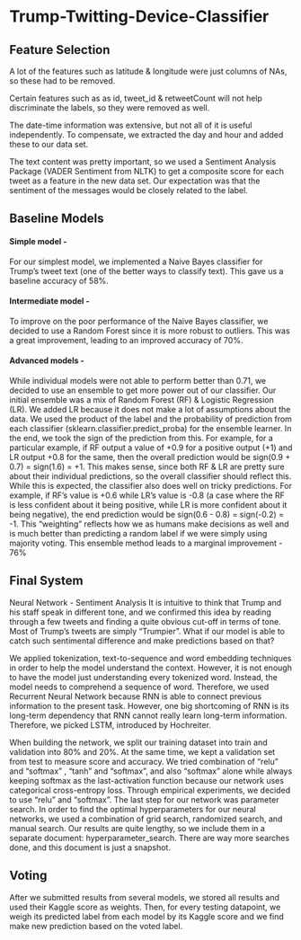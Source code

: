 # Trump-Twitting-Device-Classifier

## Feature Selection
A lot of the features such as latitude & longitude were just columns of NAs, so these had to be removed.


Certain features such as as id, tweet_id & retweetCount will not help discriminate the labels, so they were removed as well.


The date-time information was extensive, but not all of it is useful independently. To compensate, we extracted the day and hour and added these to our data set.


The text content was pretty important, so we used a Sentiment Analysis Package (VADER Sentiment from NLTK) to get a composite score for each tweet as a feature in the new data set. Our expectation was that the sentiment of the messages would be closely related to the label.

## Baseline Models
#### Simple model - 
For our simplest model, we implemented a Naive Bayes classifier for Trump’s tweet text (one of the better ways to classify text). This gave us a baseline accuracy of 58%.


#### Intermediate model - 
To improve on the poor performance of the Naive Bayes classifier, we decided to use a Random Forest since it is more robust to outliers. This was a great improvement, leading to an improved accuracy of 70%.


#### Advanced models - 
While individual models were not able to perform better than 0.71, we decided to use an ensemble to get more power out of our classifier. Our initial ensemble was a mix of Random Forest (RF) & Logistic Regression (LR). We added LR because it does not make a lot of assumptions about the data. We used the product of the label and the probability of prediction from each classifier (sklearn.classifier.predict_proba) for the ensemble learner. In the end, we took the sign of the prediction from this. For example, for a particular example, if RF output a value of +0.9 for a positive output (+1) and LR output +0.8 for the same, then the overall prediction would be sign(0.9 + 0.7) = sign(1.6) = +1. This makes sense, since both RF & LR are pretty sure about their individual predictions, so the overall classifier should reflect this. While this is expected, the classifier also does well on tricky predictions. For example, if RF’s value is +0.6 while LR’s value is -0.8 (a case where the RF is less confident about it being positive, while LR is more confident about it being negative), the end prediction would be sign(0.6 - 0.8) = sign(-0.2) = -1. This “weighting” reflects how we as humans make decisions as well and is much better than predicting a random label if we were simply using majority voting. This ensemble method leads to a marginal improvement - 76%

## Final System

Neural Network - Sentiment Analysis
It is intuitive to think that Trump and his staff speak in different tone, and we confirmed this idea by reading through a few tweets and finding a quite obvious cut-off in terms of tone. Most of Trump’s tweets are simply “Trumpier”. What if our model is able to catch such sentimental difference and make predictions based on that? 

We applied tokenization, text-to-sequence and word embedding techniques in order to help the model understand the context. However, it is not enough to have the model just understanding every tokenized word. Instead, the model needs to comprehend a sequence of word. Therefore, we used Recurrent Neural Network because RNN is able to connect previous information to the present task. However, one big shortcoming of RNN is its long-term dependency that RNN cannot really learn long-term information. Therefore, we picked LSTM, introduced by Hochreiter. 

When building the network, we split our training dataset into train and validation into 80% and 20%. At the same time, we kept a validation set from test to measure score and accuracy. We tried combination of “relu” and “softmax” , “tanh” and “softmax”, and also “softmax” alone while always keeping softmax as the last-activation function because our network uses categorical cross-entropy loss. Through empirical experiments, we decided to use “relu” and “softmax”. The last step for our network was parameter search. In order to find the optimal hyperparameters for our neural networks, we used a combination of grid search, randomized search, and manual search. Our results are quite lengthy, so we include them in a separate document: hyperparameter_search. There are way more searches done, and this document is just a snapshot. 

## Voting
After we submitted results from several models, we stored all results and used their Kaggle score as weights. Then, for every testing datapoint, we weigh its predicted label from each model by its Kaggle score and we find make new prediction based on the voted label. 
